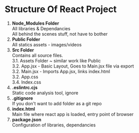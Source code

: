 # Structure Of React Project
1. **Node_Modules Folder**  
   All libraries & Dependancies  
   All behind the scenes stuff, not have to bother  
2. **Public Folder**  
   All statics assets - images/videos
3. **Src Folder**   
   Contains all source files.  
   3.1. Assets Folder ~ similar work like Public  
   3.2. App.jsx - Basic Layout, Goes to Main.jsx file via export   
   3.2. Main.jsx - Imports App.jsx, links index.html  
   3.2. App.css  
   3.4. Index.css
4. **.eslintrc.cjs**  
   Static code analysis tool, ignore
5. **.gitignore**  
   If you don't want to add folder as a git repo
6. **index.html**  
   Main file where react app is loaded, entry point of browser
7. **package.json**  
   Configuration of libraries, dependancies


